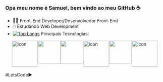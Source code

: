 ### Opa meu nome é Samuel, bem vindo ao meu GitHub ☕️

  - 👨‍💻 Front-End Developer/Desenvolvedor Front-End
  - 🖱️ Estudando Web Development
  - [![Top Langs](https://github-readme-stats.vercel.app/api/top-langs/?username=Samuellbsilva&layout=compact)](https://github.com/Samuellbsilva/github-readme-stats)
    Principais Tecnologias:
<div style="display: flex; justify-content:center">
 
 <img src="https://techstack-generator.vercel.app/js-icon.svg" alt="icon" width="82" height="82" />
 <img src="https://cdn.jsdelivr.net/gh/devicons/devicon@latest/icons/nodejs/nodejs-plain-wordmark.svg" width="72" height="72" />
 <img src="https://cdn.jsdelivr.net/gh/devicons/devicon@latest/icons/vuejs/vuejs-original.svg" width="72" height="72"/>
 <br>
 <img src="https://techstack-generator.vercel.app/sass-icon.svg" alt="icon" width="82" height="82" />
 <img src="https://cdn.jsdelivr.net/gh/devicons/devicon@latest/icons/bootstrap/bootstrap-original.svg" width="72" height="72" />
 <img src="https://techstack-generator.vercel.app/github-icon.svg" alt="icon" width="82" height="82" width="82" height="82" />
 
         
                  
          
</div>
<br>
#LetsCode▶️

<!--
**invitaman/invitaman** is a ✨ _special_ ✨ repository because its `README.md` (this file) appears on your GitHub profile.

Here are some ideas to get you started:

- 🔭 I’m currently working on ...
- 🌱 I’m currently learning ...
- 👯 I’m looking to collaborate on ...
- 🤔 I’m looking for help with ...
- 💬 Ask me about ...
- 📫 How to reach me: ...
- 😄 Pronouns: ...
- ⚡ Fun fact: ...
-->
